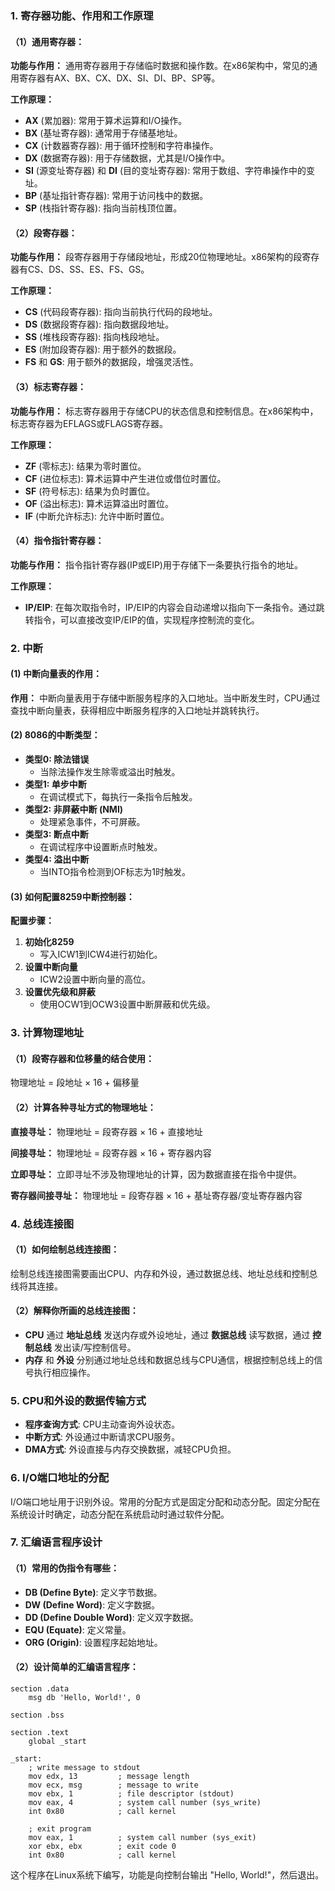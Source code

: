 ### 1. 寄存器功能、作用和工作原理

#### （1）通用寄存器：
**功能与作用：**
通用寄存器用于存储临时数据和操作数。在x86架构中，常见的通用寄存器有AX、BX、CX、DX、SI、DI、BP、SP等。

**工作原理：**
- **AX** (累加器): 常用于算术运算和I/O操作。
- **BX** (基址寄存器): 通常用于存储基地址。
- **CX** (计数器寄存器): 用于循环控制和字符串操作。
- **DX** (数据寄存器): 用于存储数据，尤其是I/O操作中。
- **SI** (源变址寄存器) 和 **DI** (目的变址寄存器): 常用于数组、字符串操作中的变址。
- **BP** (基址指针寄存器): 常用于访问栈中的数据。
- **SP** (栈指针寄存器): 指向当前栈顶位置。

#### （2）段寄存器：
**功能与作用：**
段寄存器用于存储段地址，形成20位物理地址。x86架构的段寄存器有CS、DS、SS、ES、FS、GS。

**工作原理：**
- **CS** (代码段寄存器): 指向当前执行代码的段地址。
- **DS** (数据段寄存器): 指向数据段地址。
- **SS** (堆栈段寄存器): 指向栈段地址。
- **ES** (附加段寄存器): 用于额外的数据段。
- **FS** 和 **GS**: 用于额外的数据段，增强灵活性。

#### （3）标志寄存器：
**功能与作用：**
标志寄存器用于存储CPU的状态信息和控制信息。在x86架构中，标志寄存器为EFLAGS或FLAGS寄存器。

**工作原理：**
- **ZF** (零标志): 结果为零时置位。
- **CF** (进位标志): 算术运算中产生进位或借位时置位。
- **SF** (符号标志): 结果为负时置位。
- **OF** (溢出标志): 算术运算溢出时置位。
- **IF** (中断允许标志): 允许中断时置位。

#### （4）指令指针寄存器：
**功能与作用：**
指令指针寄存器(IP或EIP)用于存储下一条要执行指令的地址。

**工作原理：**
- **IP/EIP**: 在每次取指令时，IP/EIP的内容会自动递增以指向下一条指令。通过跳转指令，可以直接改变IP/EIP的值，实现程序控制流的变化。

### 2. 中断

#### (1) 中断向量表的作用：
**作用：**
中断向量表用于存储中断服务程序的入口地址。当中断发生时，CPU通过查找中断向量表，获得相应中断服务程序的入口地址并跳转执行。

#### (2) 8086的中断类型：
- **类型0: 除法错误**
  - 当除法操作发生除零或溢出时触发。
- **类型1: 单步中断**
  - 在调试模式下，每执行一条指令后触发。
- **类型2: 非屏蔽中断 (NMI)**
  - 处理紧急事件，不可屏蔽。
- **类型3: 断点中断**
  - 在调试程序中设置断点时触发。
- **类型4: 溢出中断**
  - 当INTO指令检测到OF标志为1时触发。

#### (3) 如何配置8259中断控制器：
**配置步骤：**
1. **初始化8259**
   - 写入ICW1到ICW4进行初始化。
2. **设置中断向量**
   - ICW2设置中断向量的高位。
3. **设置优先级和屏蔽**
   - 使用OCW1到OCW3设置中断屏蔽和优先级。

### 3. 计算物理地址

#### （1）段寄存器和位移量的结合使用：
物理地址 = 段地址 × 16 + 偏移量

#### （2）计算各种寻址方式的物理地址：

**直接寻址：**
物理地址 = 段寄存器 × 16 + 直接地址

**间接寻址：**
物理地址 = 段寄存器 × 16 + 寄存器内容

**立即寻址：**
立即寻址不涉及物理地址的计算，因为数据直接在指令中提供。

**寄存器间接寻址：**
物理地址 = 段寄存器 × 16 + 基址寄存器/变址寄存器内容

### 4. 总线连接图

#### （1）如何绘制总线连接图：
绘制总线连接图需要画出CPU、内存和外设，通过数据总线、地址总线和控制总线将其连接。

#### （2）解释你所画的总线连接图：
- **CPU** 通过 **地址总线** 发送内存或外设地址，通过 **数据总线** 读写数据，通过 **控制总线** 发出读/写控制信号。
- **内存** 和 **外设** 分别通过地址总线和数据总线与CPU通信，根据控制总线上的信号执行相应操作。

### 5. CPU和外设的数据传输方式
- **程序查询方式**: CPU主动查询外设状态。
- **中断方式**: 外设通过中断请求CPU服务。
- **DMA方式**: 外设直接与内存交换数据，减轻CPU负担。

### 6. I/O端口地址的分配
I/O端口地址用于识别外设。常用的分配方式是固定分配和动态分配。固定分配在系统设计时确定，动态分配在系统启动时通过软件分配。

### 7. 汇编语言程序设计

#### （1）常用的伪指令有哪些：
- **DB (Define Byte)**: 定义字节数据。
- **DW (Define Word)**: 定义字数据。
- **DD (Define Double Word)**: 定义双字数据。
- **EQU (Equate)**: 定义常量。
- **ORG (Origin)**: 设置程序起始地址。

#### （2）设计简单的汇编语言程序：
```assembly
section .data
    msg db 'Hello, World!', 0

section .bss

section .text
    global _start

_start:
    ; write message to stdout
    mov edx, 13         ; message length
    mov ecx, msg        ; message to write
    mov ebx, 1          ; file descriptor (stdout)
    mov eax, 4          ; system call number (sys_write)
    int 0x80            ; call kernel

    ; exit program
    mov eax, 1          ; system call number (sys_exit)
    xor ebx, ebx        ; exit code 0
    int 0x80            ; call kernel
```
这个程序在Linux系统下编写，功能是向控制台输出 "Hello, World!"，然后退出。